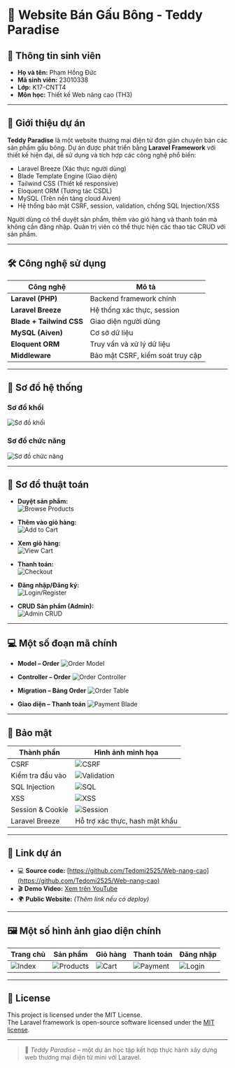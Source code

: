 # 🧸 Website Bán Gấu Bông - Teddy Paradise

## 👤 Thông tin sinh viên

- **Họ và tên:** Phạm Hồng Đức  
- **Mã sinh viên:** 23010338  
- **Lớp:** K17-CNTT4  
- **Môn học:** Thiết kế Web nâng cao (TH3)  

---

## 📝 Giới thiệu dự án

**Teddy Paradise** là một website thương mại điện tử đơn giản chuyên bán các sản phẩm gấu bông. Dự án được phát triển bằng **Laravel Framework** với thiết kế hiện đại, dễ sử dụng và tích hợp các công nghệ phổ biến:

- Laravel Breeze (Xác thực người dùng)
- Blade Template Engine (Giao diện)
- Tailwind CSS (Thiết kế responsive)
- Eloquent ORM (Tương tác CSDL)
- MySQL (Trên nền tảng cloud Aiven)
- Hệ thống bảo mật CSRF, session, validation, chống SQL Injection/XSS

Người dùng có thể duyệt sản phẩm, thêm vào giỏ hàng và thanh toán mà không cần đăng nhập. Quản trị viên có thể thực hiện các thao tác CRUD với sản phẩm.

---

## 🛠️ Công nghệ sử dụng

| Công nghệ | Mô tả |
|----------|-------|
| **Laravel (PHP)** | Backend framework chính |
| **Laravel Breeze** | Hệ thống xác thực, session |
| **Blade + Tailwind CSS** | Giao diện người dùng |
| **MySQL (Aiven)** | Cơ sở dữ liệu |
| **Eloquent ORM** | Truy vấn và xử lý dữ liệu |
| **Middleware** | Bảo mật CSRF, kiểm soát truy cập |

---

## 🧩 Sơ đồ hệ thống

### Sơ đồ khối
![Sơ đồ khối](https://github.com/user-attachments/assets/6061be48-5b07-4199-8fd2-467b983f99b9)

### Sơ đồ chức năng
![Sơ đồ chức năng](https://github.com/user-attachments/assets/973c2243-6ba7-4de1-bc1a-b401c84590f7)

---

## 🔄 Sơ đồ thuật toán

- **Duyệt sản phẩm:**  
  ![Browse Products](https://github.com/user-attachments/assets/2197b990-7727-4112-91ec-af36d21a97a1)

- **Thêm vào giỏ hàng:**  
  ![Add to Cart](https://github.com/user-attachments/assets/d07f1e59-64ff-426d-82ba-faeabcb1cfc8)

- **Xem giỏ hàng:**  
  ![View Cart](https://github.com/user-attachments/assets/8bb49cc6-9b6b-4182-bc84-479a04310968)

- **Thanh toán:**  
  ![Checkout](https://github.com/user-attachments/assets/6439109c-03e1-454f-8bc5-4baed19a06dd)

- **Đăng nhập/Đăng ký:**  
  ![Login/Register](https://github.com/user-attachments/assets/31ddbcf4-abf8-448d-bf1c-7bbb377d4692)

- **CRUD Sản phẩm (Admin):**  
  ![Admin CRUD](https://github.com/user-attachments/assets/62836107-a20a-409e-8dc2-51e3ee4416d2)

---

## 💻 Một số đoạn mã chính

- **Model – Order**
  ![Order Model](https://github.com/user-attachments/assets/b0ac2a02-ed4a-41f6-a7a9-aad78a2310a5)

- **Controller – Order**
  ![Order Controller](https://github.com/user-attachments/assets/d5edb143-1241-4b78-aaae-a7dd30cf32f8)

- **Migration – Bảng Order**
  ![Order Table](https://github.com/user-attachments/assets/1662403c-cf90-4dbf-bfb7-3ae531477a50)

- **Giao diện – Thanh toán**
  ![Payment Blade](https://github.com/user-attachments/assets/454dac45-6d1a-4ea8-ace0-84e9fd694d18)

---

## 🔐 Bảo mật

| Thành phần | Hình ảnh minh họa |
|------------|------------------|
| CSRF | ![CSRF](https://github.com/user-attachments/assets/bd64b98a-3bfd-4ff1-b8ee-1bda0dd703ad) |
| Kiểm tra đầu vào | ![Validation](https://github.com/user-attachments/assets/d95973cd-7465-425b-ba2a-f8ba67f01c02) |
| SQL Injection | ![SQL](https://github.com/user-attachments/assets/6c75741d-9bfd-4329-b608-1bbb489da31c) |
| XSS | ![XSS](https://github.com/user-attachments/assets/a670d9a4-59b7-40fa-8883-6c2e7cdaba85) |
| Session & Cookie | ![Session](https://github.com/user-attachments/assets/229268f9-39b8-429b-828e-df33512168af) |
| Laravel Breeze | Hỗ trợ xác thực, hash mật khẩu |

---

## 🔗 Link dự án

- 💻 **Source code:** [https://github.com/Tedomi2525/Web-nang-cao](https://github.com/Tedomi2525/Web-nang-cao)  
- 🎬 **Demo Video:** [Xem trên YouTube](https://www.youtube.com/watch?v=CFo7yaAWPu0)  
- 🌍 **Public Website:** *(Thêm link nếu có deploy)*

---

## 🖼️ Một số hình ảnh giao diện chính

| Trang chủ | Sản phẩm | Giỏ hàng | Thanh toán | Đăng nhập |
|----------|----------|----------|------------|------------|
| ![Index](https://github.com/user-attachments/assets/4f9bf8ad-21f7-4ffa-a7a4-217b00e6a8f3) | ![Products](https://github.com/user-attachments/assets/db8ed404-1b71-4e11-83f7-1c8ffd43d87d) | ![Cart](https://github.com/user-attachments/assets/600c7cc3-6b7f-416c-8999-e57a4eb01118) | ![Payment](https://github.com/user-attachments/assets/8a47787e-b18f-48e8-92cd-9f51ff87bd27) | ![Login](https://github.com/user-attachments/assets/11b520e5-ce80-4ff6-a854-e2582e023f14) |

---

## 📜 License

This project is licensed under the MIT License.  
The Laravel framework is open-source software licensed under the [MIT license](https://opensource.org/licenses/MIT).

---

> 🧸 *Teddy Paradise* – một dự án học tập kết hợp thực hành xây dựng web thương mại điện tử mini với Laravel.
